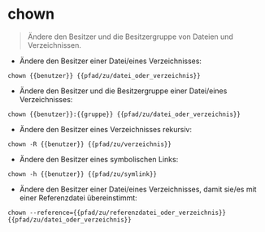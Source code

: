 # chown

> Ändere den Besitzer und die Besitzergruppe von Dateien und Verzeichnissen.

- Ändere den Besitzer einer Datei/eines Verzeichnisses:

`chown {{benutzer}} {{pfad/zu/datei_oder_verzeichnis}}`

- Ändere den Besitzer und die Besitzergruppe einer Datei/eines Verzeichnisses:

`chown {{benutzer}}:{{gruppe}} {{pfad/zu/datei_oder_verzeichnis}}`

- Ändere den Besitzer eines Verzeichnisses rekursiv:

`chown -R {{benutzer}} {{pfad/zu/verzeichnis}}`

- Ändere den Besitzer eines symbolischen Links:

`chown -h {{benutzer}} {{pfad/zu/symlink}}`

- Ändere den Besitzer einer Datei/eines Verzeichnisses, damit sie/es mit einer Referenzdatei übereinstimmt:

`chown --reference={{pfad/zu/referenzdatei_oder_verzeichnis}} {{pfad/zu/datei_oder_verzeichnis}}`
